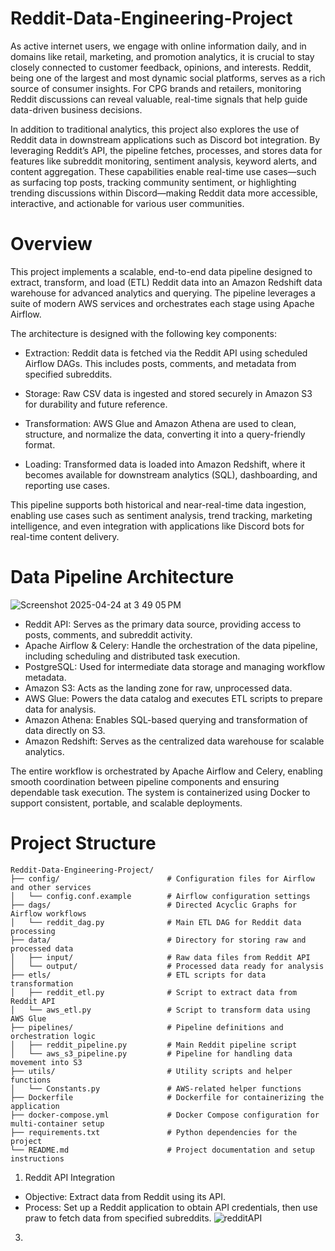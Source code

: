 # Reddit-Data-Engineering-Project 

As active internet users, we engage with online information daily, and in domains like retail, marketing, and promotion analytics, it is crucial to stay closely connected to customer feedback, opinions, and interests. Reddit, being one of the largest and most dynamic social platforms, serves as a rich source of consumer insights. For CPG brands and retailers, monitoring Reddit discussions can reveal valuable, real-time signals that help guide data-driven business decisions.

In addition to traditional analytics, this project also explores the use of Reddit data in downstream applications such as Discord bot integration. By leveraging Reddit’s API, the pipeline fetches, processes, and stores data for features like subreddit monitoring, sentiment analysis, keyword alerts, and content aggregation. These capabilities enable real-time use cases—such as surfacing top posts, tracking community sentiment, or highlighting trending discussions within Discord—making Reddit data more accessible, interactive, and actionable for various user communities.


# Overview
This project implements a scalable, end-to-end data pipeline designed to extract, transform, and load (ETL) Reddit data into an Amazon Redshift data warehouse for advanced analytics and querying. The pipeline leverages a suite of modern AWS services and orchestrates each stage using Apache Airflow.

The architecture is designed with the following key components:

  - Extraction: Reddit data is fetched via the Reddit API using scheduled Airflow DAGs. This includes posts, comments, and metadata from specified subreddits.
  
  - Storage: Raw CSV data is ingested and stored securely in Amazon S3 for durability and future reference.
  
  - Transformation: AWS Glue and Amazon Athena are used to clean, structure, and normalize the data, converting it into a query-friendly format.
  
  - Loading: Transformed data is loaded into Amazon Redshift, where it becomes available for downstream analytics (SQL), dashboarding, and reporting use cases.

This pipeline supports both historical and near-real-time data ingestion, enabling use cases such as sentiment analysis, trend tracking, marketing intelligence, and even integration with applications like Discord bots for real-time content delivery.

# Data Pipeline Architecture
![Screenshot 2025-04-24 at 3 49 05 PM](https://github.com/user-attachments/assets/995e4fc6-5aa6-4639-9434-2afde4a02602)

  - Reddit API: Serves as the primary data source, providing access to posts, comments, and subreddit activity.
  - Apache Airflow & Celery: Handle the orchestration of the data pipeline, including scheduling and distributed task execution.
  - PostgreSQL: Used for intermediate data storage and managing workflow metadata.
  - Amazon S3: Acts as the landing zone for raw, unprocessed data.
  - AWS Glue: Powers the data catalog and executes ETL scripts to prepare data for analysis.
  - Amazon Athena: Enables SQL-based querying and transformation of data directly on S3.
  - Amazon Redshift: Serves as the centralized data warehouse for scalable analytics.

The entire workflow is orchestrated by Apache Airflow and Celery, enabling smooth coordination between pipeline components and ensuring dependable task execution. The system is containerized using Docker to support consistent, portable, and scalable deployments.

# Project Structure
    Reddit-Data-Engineering-Project/
    ├── config/                        # Configuration files for Airflow and other services
    │   └── config.conf.example        # Airflow configuration settings
    ├── dags/                          # Directed Acyclic Graphs for Airflow workflows
    │   └── reddit_dag.py              # Main ETL DAG for Reddit data processing
    ├── data/                          # Directory for storing raw and processed data
    │   ├── input/                     # Raw data files from Reddit API
    │   └── output/                    # Processed data ready for analysis
    ├── etls/                          # ETL scripts for data transformation
    │   ├── reddit_etl.py              # Script to extract data from Reddit API
    │   └── aws_etl.py                 # Script to transform data using AWS Glue
    ├── pipelines/                     # Pipeline definitions and orchestration logic
    │   ├── reddit_pipeline.py         # Main Reddit pipeline script
    │   └── aws_s3_pipeline.py         # Pipeline for handling data movement into S3
    ├── utils/                         # Utility scripts and helper functions
    │   └── Constants.py               # AWS-related helper functions
    ├── Dockerfile                     # Dockerfile for containerizing the application
    ├── docker-compose.yml             # Docker Compose configuration for multi-container setup
    ├── requirements.txt               # Python dependencies for the project
    └── README.md                      # Project documentation and setup instructions

1. Reddit API Integration

- Objective: Extract data from Reddit using its API.
- Process: Set up a Reddit application to obtain API credentials, then use praw to fetch data from specified subreddits.
![redditAPI](https://github.com/user-attachments/assets/412cf7cb-7994-433c-8080-20f2b915f9a3)


3.  


